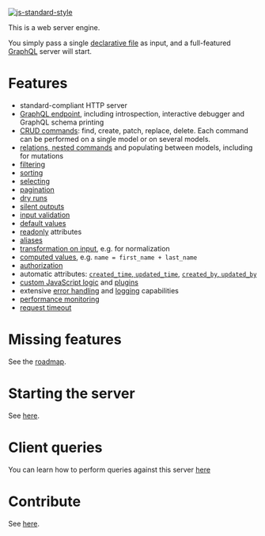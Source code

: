[![js-standard-style](https://cdn.rawgit.com/feross/standard/master/badge.svg)](https://github.com/feross/standard)

This is a web server engine.

You simply pass a single [declarative file](docs/schema.md) as input, and a
full-featured [GraphQL](http://graphql.org/) server will start.

# Features

  - standard-compliant HTTP server
  - [GraphQL endpoint](docs/graphql.md#client-queries),
    including introspection, interactive debugger and GraphQL schema printing
  - [CRUD commands](docs/graphql.md#read-queries):
    find, create, patch, replace, delete.
    Each command can be performed on a single model or on several models.
  - [relations, nested commands](docs/relations.md)
    and populating between models, including for mutations
  - [filtering](docs/filtering.md)
  - [sorting](docs/sorting.md)
  - [selecting](docs/selecting.md)
  - [pagination](docs/pagination.md)
  - [dry runs](docs/dryrun.md)
  - [silent outputs](docs/silent.md)
  - [input validation](docs/validation.md#data-validation)
  - [default values](docs/transformation.md#default-values)
  - [readonly](docs/readonly.md) attributes
  - [aliases](docs/compatibility.md#aliases)
  - [transformation on input](docs/transformation.md#transformations),
    e.g. for normalization
  - [computed values](docs/transformation.md#computed-attributes),
    e.g. `name = first_name + last_name`
  - [authorization](docs/authorization.md)
  - automatic attributes:
    [`created_time`, `updated_time`](docs/plugins.md#timestamps),
    [`created_by`, `updated_by`](docs/plugins.md#model-authors)
  - [custom JavaScript logic](docs/functions.md) and [plugins](docs/plugins.md)
  - extensive [error handling](docs/error.md) and
    [logging](docs/events.md#logging) capabilities
  - [performance monitoring](docs/performance.md#performance-monitoring)
  - [request timeout](docs/performance.md#request-timeout)

# Missing features

See the [roadmap](ROADMAP.md).

# Starting the server

See [here](docs/usage.md).

# Client queries

You can learn how to perform queries against this server [here](docs/graphql.md)

# Contribute

See [here](CONTRIBUTE.md).
